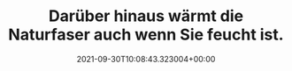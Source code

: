---
date: '2021-09-30T10:08:43.323004+00:00'
found_at: '2014-12-12'
found_url: http://www.schoeffel.de/inspiration/schoeffel-funktionswaesche/?wt_icmc=intc.de.inspiration.schoeffelunderwear
title: Darüber hinaus wärmt die Naturfaser auch wenn Sie feucht ist.
---